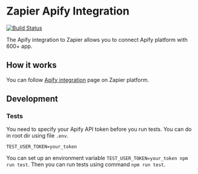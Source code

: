 # Zapier Apify Integration
<a href="https://travis-ci.org/apifytech/apify-zapier-integration?branch=master"><img src="https://travis-ci.org/apifytech/apify-zapier-integration.svg?branch=master" alt="Build Status" style="display:inherit;"></a>

The Apify integration to Zapier allows you to connect Apify platform with 600+ app.

## How it works

You can follow [Apify integration](https://zapier.com/apps/Apify/integrations) page on Zapier platform.


## Development

### Tests

You need to specify your Apify API token before you run tests.
You can do in root dir using file `.env`.
```text
TEST_USER_TOKEN=your_token
```
You can set up an environment variable `TEST_USER_TOKEN=your_token npm run test`.
Then you can run tests using command `npm run test`.
